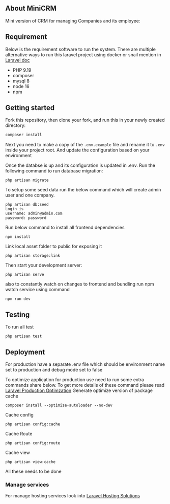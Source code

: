 
## About MiniCRM

Mini version of CRM for managing Companies and its employee:

## Requirement

Below is the requirement software to run the system. There are multiple alternative ways to run this laravel  project using docker or snail mention in 
[Laravel doc](https://laravel.com/docs/9.x#laravel-and-docker)

- PHP 9.19
- composer 
- mysql 8
- node 16
- npm

## Getting started

Fork this repository, then clone your fork, and run this in your newly created directory:

```bash
composer install
```

Next you need to make a copy of the `.env.example` file and rename it to `.env` inside your project root. And update the configuration based on your environment

Once the databse is up and its configuration is updated in .env. Run the following command to run database migration:

```
php artisan migrate
```
To setup some seed data run the below command which will create admin user and one company. 
```
php artisan db:seed
Login is 
username: admin@admin.com
password: password
```

Run below command to install all frontend dependencies
```
npm install
```
Link local asset folder to public for exposing it
```
php artisan storage:link
```
Then start your development server:

```
php artisan serve
```
also to constantly watch on changes to frontend and bundling run npm watch service using command
```
npm run dev
```
## Testing

To run all test 
```
php artisan test
```

## Deployment
For production have a separate .env file which should be environment name set to production and debug mode set to false

To optimize application for production use need to run some extra commands share below. To get more details of these command please read  [Laravel Production Optimzation](https://laravel.com/docs/9.x/deployment#optimization)
Generate optimize version of package cache
```
composer install --optimize-autoloader --no-dev
```
Cache config
```
php artisan config:cache
```
Cache Route
```
php artisan config:route
```
Cache view
```
php artisan view:cache
```
All these needs to be done

### Manage services
For manage hosting services look into [Laravel Hosting Solutions](https://laravel.com/docs/9.x/deployment#deploying-with-forge-or-vapor)
